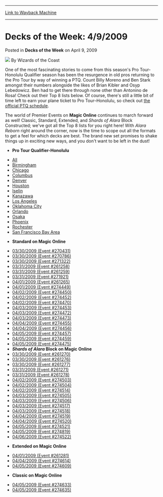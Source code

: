 
---
[Link to Wayback Machine](https://web.archive.org/web/20220120152650/https://magic.wizards.com/en/articles/archive/decks-week/decks-week-492009-2009-04-09)

[_metadata_:author]:- "Wizards of the Coast"
[_metadata_:description]:- "One of the most fascinating stories to come from this season's Pro Tour-Honolulu Qualifier season has been the resurgence in old pros returning to the Pro Tour by way of winning a PTQ. Count Billy Moreno and Ben Stark amongst their numbers alongside the likes of Brian Kibler and Osyp Lebedowicz. Ben had to get there through none other than Antonino de Rosa! Check out their Top"
[_metadata_:generator]:- "Drupal 7 (http://drupal.org)"
[_metadata_:node]:- "599326"
[_metadata_:publish_date]:- "2009-04-09"
[_metadata_:source]:- "div-main-content"
[_metadata_:title]:- "Decks of the Week: 4/9/2009"
[_metadata_:wayback_capture_timestamp]:- "2022-01-20 15:26:50"
[_metadata_:wayback_raw_url]:- "https://web.archive.org/web/20220120152650id_/https://magic.wizards.com/en/articles/archive/decks-week/decks-week-492009-2009-04-09"
[_metadata_:wayback_url]:- "https://magic.wizards.com/en/articles/archive/decks-week/decks-week-492009-2009-04-09"
---


Decks of the Week: 4/9/2009
===========================



 Posted in **Decks of the Week**
 on April 9, 2009 






![](https://media.magic.wizards.com/styles/auth_small/public/images/person/wizards_author.jpg)
By Wizards of the Coast











One of the most fascinating stories to come from this season's Pro Tour-Honolulu Qualifier season has been the resurgence in old pros returning to the Pro Tour by way of winning a PTQ. Count Billy Moreno and Ben Stark amongst their numbers alongside the likes of Brian Kibler and Osyp Lebedowicz. Ben had to get there through none other than Antonino de Rosa! Check out their Top 8 lists below. Of course, there's still a little bit of time left to earn your plane ticket to Pro Tour–Honolulu, so check out [the official PTQ schedule](http://archive.wizards.com/Magic/TCG/Events.aspx?x=mtgcom/protour/honolulu09-qualifiers).


The world of Premier Events on **Magic Online** continues to march forward as well! Classic, Standard, Extended, and *Shards of Alara* Block Constructed; we've got all the Top 8 lists for you right here! With *Alara Reborn* right around the corner, now is the time to scope out all the formats to get a feel for which decks are best. The brand new set promises to shake things up in exciting new ways, and you don't want to be left in the dust!


* **Pro Tour Qualifier-Honolulu**
+ [All](/en/events/coverage/pro-tour%E2%80%93honolulu-qualifying-season-top-8-decklists)
+ [Birmingham](/en/articles/archive/event-coverage/pro-tour%E2%80%93honolulu-qualifying-season-top-8-decklists-2009-04-08-0)
+ [Chicago](/en/articles/archive/event-coverage/pro-tour%E2%80%93honolulu-qualifying-season-top-8-decklists-2009-04-07-1)
+ [Columbus](/en/articles/archive/event-coverage/pro-tour%E2%80%93honolulu-qualifying-season-top-8-decklists-2009-04-07-2)
+ [Denver](/en/articles/archive/event-coverage/pro-tour%E2%80%93honolulu-qualifying-season-top-8-decklists-2009-04-07-3)
+ [Houston](/en/articles/archive/event-coverage/pro-tour%E2%80%93honolulu-qualifying-season-top-8-decklists-2009-04-07-4)
+ [Iselin](/en/articles/archive/event-coverage/pro-tour%E2%80%93honolulu-qualifying-season-top-8-decklists-2009-04-07-5)
+ [Kanazawa](/en/articles/archive/event-coverage/pro-tour%E2%80%93honolulu-qualifying-season-top-8-decklists-2009-04-07-7)
+ [Los Angeles](/en/articles/archive/event-coverage/pro-tour%E2%80%93honolulu-qualifying-season-top-8-decklists-2009-04-07)
+ [Oklahoma City](/en/articles/archive/event-coverage/pro-tour%E2%80%93honolulu-qualifying-season-top-8-decklists-2009-04-07-0)
+ [Orlando](/en/articles/archive/event-coverage/pro-tour%E2%80%93honolulu-qualifying-season-top-8-decklists-2009-04-07-6)
+ [Osaka](/en/articles/archive/event-coverage/pro-tour%E2%80%93honolulu-qualifying-season-top-8-decklists-2009-04-08)
+ [Phoenix](/en/articles/archive/event-coverage/pro-tour%E2%80%93honolulu-qualifying-season-top-8-decklists-2009-04-08-1)
+ [Rochester](/en/articles/archive/event-coverage/pro-tour%E2%80%93honolulu-qualifying-season-top-8-decklists-2009-04-08-4)
+ [San Francisco Bay Area](/en/articles/archive/event-coverage/pro-tour%E2%80%93honolulu-qualifying-season-top-8-decklists-2009-04-08-3)

* **Standard on Magic Online**
+ [03/30/2009 (Event #270431)](http://archive.wizards.com/magic/magazine/events.aspx?x=mtg/daily/decks/mol270431)
+ [03/30/2009 (Event #270786)](http://archive.wizards.com/magic/magazine/events.aspx?x=mtg/daily/decks/mol270786)
+ [03/30/2009 (Event #271322)](http://archive.wizards.com/magic/magazine/events.aspx?x=mtg/daily/decks/mol271322)
+ [03/31/2009 (Event #261258)](http://archive.wizards.com/magic/magazine/events.aspx?x=mtg/daily/decks/mol261258)
+ [03/31/2009 (Event #261259)](http://archive.wizards.com/magic/magazine/events.aspx?x=mtg/daily/decks/mol261259)
+ [03/31/2009 (Event #271921)](http://archive.wizards.com/magic/magazine/events.aspx?x=mtg/daily/decks/mol271921)
+ [04/01/2009 (Event #261265)](http://archive.wizards.com/magic/magazine/events.aspx?x=mtg/daily/decks/mol261265)
+ [04/01/2009 (Event #274449)](http://archive.wizards.com/magic/magazine/events.aspx?x=mtg/daily/decks/mol274449)
+ [04/02/2009 (Event #274450)](http://archive.wizards.com/magic/magazine/events.aspx?x=mtg/daily/decks/mol274450)
+ [04/02/2009 (Event #274452)](http://archive.wizards.com/magic/magazine/events.aspx?x=mtg/daily/decks/mol274452)
+ [04/02/2009 (Event #274470)](http://archive.wizards.com/magic/magazine/events.aspx?x=mtg/daily/decks/mol274470)
+ [04/03/2009 (Event #274453)](http://archive.wizards.com/magic/magazine/events.aspx?x=mtg/daily/decks/mol274453)
+ [04/03/2009 (Event #274472)](http://archive.wizards.com/magic/magazine/events.aspx?x=mtg/daily/decks/mol274472)
+ [04/03/2009 (Event #274473)](http://archive.wizards.com/magic/magazine/events.aspx?x=mtg/daily/decks/mol274473)
+ [04/04/2009 (Event #274455)](http://archive.wizards.com/magic/magazine/events.aspx?x=mtg/daily/decks/mol274455)
+ [04/04/2009 (Event #274456)](http://archive.wizards.com/magic/magazine/events.aspx?x=mtg/daily/decks/mol274456)
+ [04/05/2009 (Event #274457)](http://archive.wizards.com/magic/magazine/events.aspx?x=mtg/daily/decks/mol274457)
+ [04/05/2009 (Event #274459)](http://archive.wizards.com/magic/magazine/events.aspx?x=mtg/daily/decks/mol274459)
+ [04/05/2009 (Event #274475)](http://archive.wizards.com/magic/magazine/events.aspx?x=mtg/daily/decks/mol274475)
+ ***Shards of Alara* Block on Magic Online**
+ [03/30/2009 (Event #261270)](http://archive.wizards.com/magic/magazine/events.aspx?x=mtg/daily/decks/mol261270)
+ [03/30/2009 (Event #261276)](http://archive.wizards.com/magic/magazine/events.aspx?x=mtg/daily/decks/mol261276)
+ [03/30/2009 (Event #261277)](http://archive.wizards.com/magic/magazine/events.aspx?x=mtg/daily/decks/mol261277)
+ [03/31/2009 (Event #261271)](http://archive.wizards.com/magic/magazine/events.aspx?x=mtg/daily/decks/mol261271)
+ [03/31/2009 (Event #261278)](http://archive.wizards.com/magic/magazine/events.aspx?x=mtg/daily/decks/mol261278)
+ [04/02/2009 (Event #274503)](http://archive.wizards.com/magic/magazine/events.aspx?x=mtg/daily/decks/mol274503)
+ [04/02/2009 (Event #274504)](http://archive.wizards.com/magic/magazine/events.aspx?x=mtg/daily/decks/mol274504)
+ [04/02/2009 (Event #274514)](http://archive.wizards.com/magic/magazine/events.aspx?x=mtg/daily/decks/mol274514)
+ [04/03/2009 (Event #274505)](http://archive.wizards.com/magic/magazine/events.aspx?x=mtg/daily/decks/mol274505)
+ [04/03/2009 (Event #274506)](http://archive.wizards.com/magic/magazine/events.aspx?x=mtg/daily/decks/mol274506)
+ [04/03/2009 (Event #274517)](http://archive.wizards.com/magic/magazine/events.aspx?x=mtg/daily/decks/mol274517)
+ [04/03/2009 (Event #274518)](http://archive.wizards.com/magic/magazine/events.aspx?x=mtg/daily/decks/mol274518)
+ [04/04/2009 (Event #274519)](http://archive.wizards.com/magic/magazine/events.aspx?x=mtg/daily/decks/mol274519)
+ [04/04/2009 (Event #274520)](http://archive.wizards.com/magic/magazine/events.aspx?x=mtg/daily/decks/mol274520)
+ [04/05/2009 (Event #274521)](http://archive.wizards.com/magic/magazine/events.aspx?x=mtg/daily/decks/mol274521)
+ [04/05/2009 (Event #274819)](http://archive.wizards.com/magic/magazine/events.aspx?x=mtg/daily/decks/mol274819)
+ [04/06/2009 (Event #274522)](http://archive.wizards.com/magic/magazine/events.aspx?x=mtg/daily/decks/mol274522)

* **Extended on Magic Online**
+ [04/01/2009 (Event #261281)](http://archive.wizards.com/magic/magazine/events.aspx?x=mtg/daily/decks/mol261281)
+ [04/04/2009 (Event #274614)](http://archive.wizards.com/magic/magazine/events.aspx?x=mtg/daily/decks/mol274614)
+ [04/05/2009 (Event #274609)](http://archive.wizards.com/magic/magazine/events.aspx?x=mtg/daily/decks/mol274609)

* **Classic on Magic Online**
+ [04/05/2009 (Event #274633)](http://archive.wizards.com/magic/magazine/events.aspx?x=mtg/daily/decks/mol274633)
+ [04/05/2009 (Event #274635)](http://archive.wizards.com/magic/magazine/events.aspx?x=mtg/daily/decks/mol274635)






